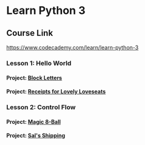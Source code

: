 # Learn Python 3
## Course Link
https://www.codecademy.com/learn/learn-python-3

### Lesson 1: Hello World
#### Project: [Block Letters](https://github.com/anastasiia-melnyk/portfolio/tree/main/Python/courses/learn-python-3/projects/lesson-1-hello-world/block-letters)
#### Project: [Receipts for Lovely Loveseats](https://github.com/anastasiia-melnyk/portfolio/tree/main/Python/courses/learn-python-3/projects/lesson-1-hello-world/receipts-for-lovely-loveseats)

### Lesson 2: Control Flow
#### Project: [Magic 8-Ball](https://github.com/anastasiia-melnyk/portfolio/tree/main/Python/courses/learn-python-3/projects/lesson-2-control-flow/magic-8-ball)
#### Project: [Sal's Shipping](https://github.com/anastasiia-melnyk/portfolio/tree/main/Python/courses/learn-python-3/projects/lesson-2-control-flow/sals-shipping)

